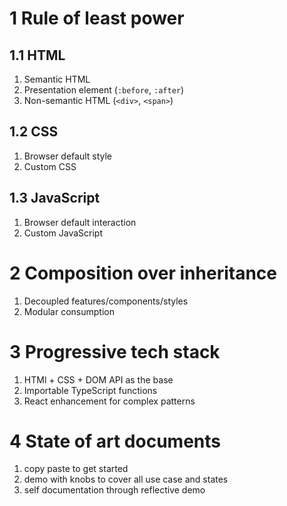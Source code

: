 # 1 Rule of least power

## 1.1 HTML
1. Semantic HTML
2. Presentation element (`:before`, `:after`)
3. Non-semantic HTML (`<div>`, `<span>`)

## 1.2 CSS
1. Browser default style
2. Custom CSS

## 1.3 JavaScript
1. Browser default interaction
2. Custom JavaScript

# 2 Composition over inheritance
1. Decoupled features/components/styles
2. Modular consumption

# 3 Progressive tech stack
1. HTMl + CSS + DOM API as the base
2. Importable TypeScript functions
2. React enhancement for complex patterns

# 4 State of art documents
1. copy paste to get started
2. demo with knobs to cover all use case and states
3. self documentation through reflective demo